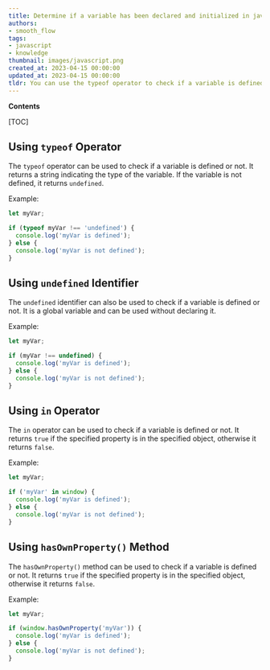 ```yaml
---
title: Determine if a variable has been declared and initialized in javascript
authors:
- smooth_flow
tags:
- javascript
- knowledge
thumbnail: images/javascript.png
created_at: 2023-04-15 00:00:00
updated_at: 2023-04-15 00:00:00
tldr: You can use the typeof operator to check if a variable is defined or not.
---
```


**Contents**

[TOC]

## Using `typeof` Operator
The `typeof` operator can be used to check if a variable is defined or not. It returns a string indicating the type of the variable. If the variable is not defined, it returns `undefined`.

Example:
```javascript
let myVar;

if (typeof myVar !== 'undefined') {
  console.log('myVar is defined');
} else {
  console.log('myVar is not defined');
}
```

## Using `undefined` Identifier
The `undefined` identifier can also be used to check if a variable is defined or not. It is a global variable and can be used without declaring it.

Example:
```javascript
let myVar;

if (myVar !== undefined) {
  console.log('myVar is defined');
} else {
  console.log('myVar is not defined');
}
```

## Using `in` Operator
The `in` operator can be used to check if a variable is defined or not. It returns `true` if the specified property is in the specified object, otherwise it returns `false`.

Example:
```javascript
let myVar;

if ('myVar' in window) {
  console.log('myVar is defined');
} else {
  console.log('myVar is not defined');
}
```

## Using `hasOwnProperty()` Method
The `hasOwnProperty()` method can be used to check if a variable is defined or not. It returns `true` if the specified property is in the specified object, otherwise it returns `false`.

Example:
```javascript
let myVar;

if (window.hasOwnProperty('myVar')) {
  console.log('myVar is defined');
} else {
  console.log('myVar is not defined');
}
```

